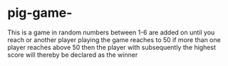 # pig-game-

This is a game in random numbers between 1-6 are added on until you reach or another player playing the game reaches to 50 if more than one player reaches above 50 then the player with subsequently the highest score will thereby be declared as the winner 
